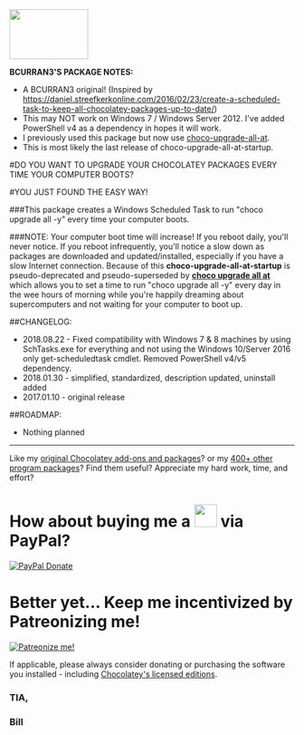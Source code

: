 <img src="https://raw.githubusercontent.com/bcurran3/ChocolateyPackages/master/InstChoco/InstChoco_icon.png" width="139" height="88">

**BCURRAN3'S PACKAGE NOTES:**

* A BCURRAN3 original! (Inspired by https://daniel.streefkerkonline.com/2016/02/23/create-a-scheduled-task-to-keep-all-chocolatey-packages-up-to-date/)
* This may NOT work on Windows 7 / Windows Server 2012. I've added PowerShell v4 as a dependency in hopes it will work.
* I previously used this package but now use [choco-upgrade-all-at](https://chocolatey.org/packages/choco-upgrade-all-at).
* This is most likely the last release of choco-upgrade-all-at-startup.

#DO YOU WANT TO UPGRADE YOUR CHOCOLATEY PACKAGES EVERY TIME YOUR COMPUTER BOOTS? 

#YOU JUST FOUND THE EASY WAY!
	
###This package creates a Windows Scheduled Task to run "choco upgrade all -y" every time your computer boots.

###NOTE:
Your computer boot time will increase! If you reboot daily, you'll never notice. If you reboot infrequently, you'll notice a slow down as packages are downloaded and updated/installed, especially if you have a slow Internet connection. Because of this **choco-upgrade-all-at-startup** is pseudo-deprecated and pseudo-superseded by **[choco upgrade all at](https://chocolatey.org/packages/choco-upgrade-all-at)** which allows you to set a time to run "choco upgrade all -y" every day in the wee hours of morning while you're happily dreaming about supercomputers and not waiting for your computer to boot up.

##CHANGELOG:
* 2018.08.22 - Fixed compatibility with Windows 7 &amp; 8 machines by using SchTasks.exe for everything and not using the Windows 10/Server 2016 only get-scheduledtask cmdlet. Removed PowerShell v4/v5 dependency.
* 2018.01.30 - simplified, standardized, description updated, uninstall added
* 2017.01.10 - original release

##ROADMAP:
* Nothing planned

***

Like my [original Chocolatey add-ons and packages](https://chocolatey.org/search?q=tag%3Abcurran3)? or my [400+ other program packages](https://chocolatey.org/profiles/bcurran3)? Find them useful? Appreciate my hard work, time, and effort?


<h1>How about buying me a <img src="https://cdn.rawgit.com/bcurran3/ChocolateyPackages/master/mylogos/beer.png" alt="" width="40" height="40"> via PayPal?</h1>

[![PayPal Donate](https://www.paypalobjects.com/webstatic/mktg/logo/AM_SbyPP_mc_vs_dc_ae.jpg)](https://www.paypal.me/bcurran3donations)

<h1>Better yet... Keep me incentivized by Patreonizing me!</h1>

[![Patreonize me!](https://c5.patreon.com/external/logo/downloads_wordmark_white_on_coral.png)](https://www.patreon.com/bcurran3)


If applicable, please always consider donating or purchasing the software you installed - including [Chocolatey's licensed editions](https://chocolatey.org/pricing).

<h3>TIA,</h3>

<h3>Bill</h3>



